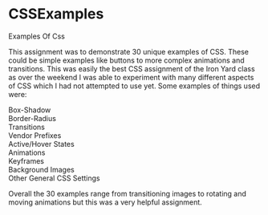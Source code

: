 CSSExamples
===========

Examples Of Css

This assignment was to demonstrate 30 unique examples of CSS.  These could be simple examples like buttons to more complex animations and transitions.  This was easily the best CSS assignment of the Iron Yard class as over the weekend I was able to experiment with many different aspects of CSS which I had not attempted to use yet.  Some examples of things used were:

Box-Shadow<BR>
Border-Radius<BR>
Transitions<BR>
Vendor Prefixes<BR>
Active/Hover States<BR>
Animations<BR>
Keyframes<BR>
Background Images<BR>
Other General CSS Settings<BR>

Overall the 30 examples range from transitioning images to rotating and moving animations but this was a very helpful assignment.
